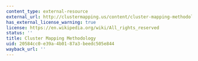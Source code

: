```yaml
---
content_type: external-resource
external_url: http://clustermapping.us/content/cluster-mapping-methodology
has_external_license_warning: true
license: https://en.wikipedia.org/wiki/All_rights_reserved
status: ''
title: Cluster Mapping Methodology
uid: 20584cc0-e39a-4b01-87a3-beedc505e844
wayback_url: ''
---
```

